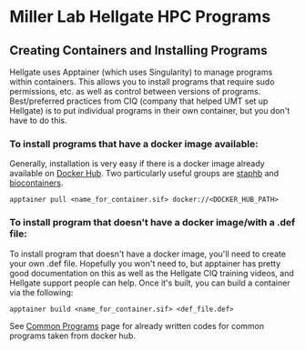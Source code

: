 # Miller Lab Hellgate HPC Programs

## Creating Containers and Installing Programs

Hellgate uses Apptainer (which uses Singularity) to manage programs within containers. This allows you to install programs that require sudo permissions, etc. as well as control between versions of programs. Best/preferred practices from CIQ (company that helped UMT set up Hellgate) is to put individual programs in their own container, but you don't have to do this.

### To install programs that have a docker image available:

Generally, installation is very easy if there is a docker image already available on [Docker Hub](https://hub.docker.com/). Two particularly useful groups are [staphb](https://hub.docker.com/u/staphb) and [biocontainers](https://hub.docker.com/u/biocontainers).

`apptainer pull <name_for_container.sif> docker://<DOCKER_HUB_PATH>`

### To install program that doesn't have a docker image/with a .def file:

To install program that doesn't have a docker image, you'll need to create your own .def file. Hopefully you won't need to, but apptainer has pretty good documentation on this as well as the Hellgate CIQ training videos, and Hellgate support people can help. Once it's built, you can build a container via the following:

`apptainer build <name_for_container.sif> <def_file.def>`

See [Common Programs](https://github.com/cyanochic/miller_hellgateprograms/blob/main/common_programs.md) page for already written codes for common programs taken from docker hub.
